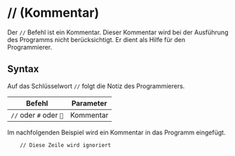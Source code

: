 # // (Kommentar)

Der ```//``` Befehl ist ein Kommentar. Dieser Kommentar wird bei der Ausführung des Programms nicht berücksichtigt.
Er dient als Hilfe für den Programmierer.

## Syntax

Auf das Schlüsselwort ``//`` folgt die Notiz des Programmierers. 

| Befehl | Parameter |
| ------ | ----------- |
| `//` oder `#` oder `📖` | Kommentar |

Im nachfolgenden Beispiel wird ein Kommentar in das Programm eingefügt.

```text
    // Diese Zeile wird ignoriert
```